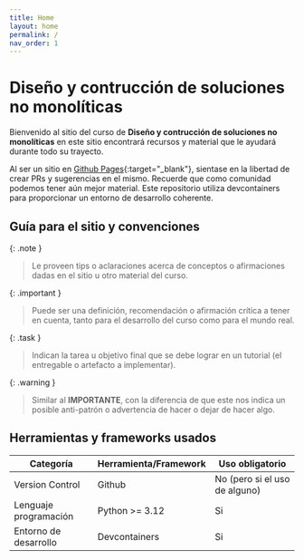 ```yaml
---
title: Home
layout: home
permalink: /
nav_order: 1
---
```


# Diseño y contrucción de soluciones no monolíticas

Bienvenido al sitio del curso de **Diseño y contrucción de soluciones no monolíticas** en este sitio encontrará recursos y material que le ayudará durante todo su trayecto.

Al ser un sitio en [Github Pages](https://pages.github.com/){:target="_blank"}, sientase en la libertad de crear PRs y sugerencias en el mismo. Recuerde que como comunidad podemos tener aún mejor material.
Este repositorio utiliza devcontainers para proporcionar un entorno de desarrollo coherente.

## Guía para el sitio y convenciones

{: .note }
> Le proveen tips o aclaraciones acerca de conceptos o afirmaciones dadas en el sitio u otro material del curso.

{: .important }
> Puede ser una definición, recomendación o afirmación crítica a tener en cuenta, tanto para el desarrollo del curso como para el mundo real.

{: .task }
> Indican la tarea u objetivo final que se debe lograr en un tutorial (el entregable o artefacto a implementar).

{: .warning }
> Similar al **IMPORTANTE**, con la diferencia de que este nos indica un posible anti-patrón o advertencia de hacer o dejar de hacer algo.

## Herramientas y frameworks usados

| Categoría                 | Herramienta/Framework | Uso obligatorio |
| -----------               | -----------           | ----------- |
| Version Control           | Github                | No (pero si el uso de alguno) |
| Lenguaje programación     | Python >= 3.12        | Si |
| Entorno de desarrollo     | Devcontainers         | Si |
